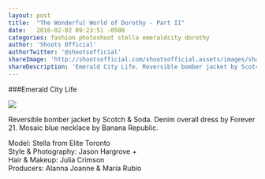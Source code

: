 ```yaml
---
layout: post
title:  "The Wonderful World of Dorothy - Part II"
date:   2016-02-02 09:23:51 -0500
categories: fashion photoshoot stella emeraldcity dorothy 
author: 'Shoots Official'
authorTwitter: '@shootsofficial'
shareImage: 'http://shootsofficial.com/shootsofficial.assets/images/shoots-emeraldcity-dorothy-jasonhargrove-scotchandsoda.jpeg'
shareDescription: 'Emerald City Life. Reversible bomber jacket by Scotch & Soda. Denim overall dress from Forever 21. Mosaic blue necklace by Banana Republic.'
---
```


###Emerald City Life

<a href="http://shootsofficial.com/shootsofficial.assets/images/shoots-emeraldcity-dorothy-jasonhargrove-scotchandsoda.jpeg">
	<img src="http://shootsofficial.com/shootsofficial.assets/images/shoots-emeraldcity-dorothy-jasonhargrove-scotchandsoda.jpeg">
</a> 

<!--more-->

Reversible bomber jacket by Scotch & Soda. Denim overall dress by Forever 21. Mosaic blue necklace by Banana Republic.

Model: Stella from Elite Toronto  
Style & Photography: Jason Hargrove +    
Hair & Makeup: Julia Crimson  
Producers: Alanna Joanne & Maria Rubio  
